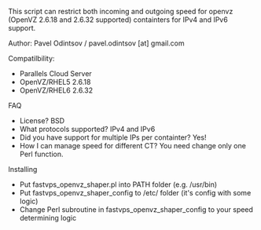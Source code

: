 This script can restrict both incoming and outgoing speed for openvz (OpenVZ 2.6.18 and 2.6.32 supported) containters for IPv4 and IPv6 support.

Author: Pavel Odintsov / pavel.odintsov [at] gmail.com

Compatilbility:
* Parallels Cloud Server
* OpenVZ/RHEL5 2.6.18
* OpenVZ/RHEL6 2.6.32


FAQ
* License? BSD
* What protocols supported? IPv4 and IPv6
* Did you have support for multiple IPs per containter? Yes!
* How I can manage speed for different CT? You need change only one Perl function.

Installing
* Put fastvps_openvz_shaper.pl into PATH folder (e.g. /usr/bin)
* Put fastvps_openvz_shaper_config to /etc/ folder (it's config with some logic)
* Change Perl subroutine in fastvps_openvz_shaper_config to your speed determining logic
